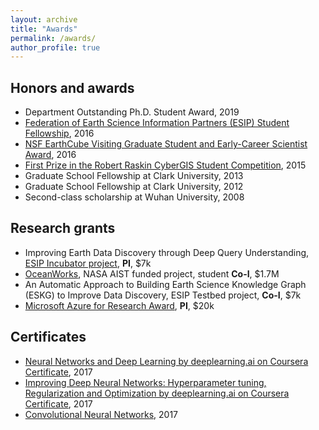 ```yaml
---
layout: archive
title: "Awards"
permalink: /awards/
author_profile: true
---
```


## Honors and awards

* Department Outstanding Ph.D. Student Award, 2019
* [Federation of Earth Science Information Partners (ESIP) Student Fellowship](http://www.esipfed.org/about/community/leadership/student-fellows/yongyao-jiang-2), 2016
* [NSF EarthCube Visiting Graduate Student and Early-Career Scientist Award](https://www.earthcube.org/document/2015/visiting-scholar-program), 2016
* [First Prize in the Robert Raskin CyberGIS Student Competition](http://cybergis.uncc.edu/cisg/index.php/robert-raskin-student-competition/robert-raskin-student-cybergis-competition/), 2015
* Graduate School Fellowship at Clark University, 2013
* Graduate School Fellowship at Clark University, 2012
* Second-class scholarship at Wuhan University, 2008

## Research grants

* Improving Earth Data Discovery through Deep Query Understanding, [ESIP Incubator project](http://www.esipfed.org/esip-outputs-list), __PI__, $7k
* [OceanWorks]((https://wiki.apache.org/incubator/SDAPProposal)), NASA AIST funded project, student __Co-I__, $1.7M
* An Automatic Approach to Building Earth Science Knowledge Graph (ESKG) to Improve Data Discovery, ESIP Testbed project, __Co-I__, $7k
* [Microsoft Azure for Research Award](https://www.microsoft.com/en-us/research/academic-program/microsoft-azure-for-research/), __PI__, $20k

## Certificates

* [Neural Networks and Deep Learning by deeplearning.ai on Coursera Certificate](https://www.coursera.org/account/accomplishments/verify/CC85GEEQUFX5), 2017
* [Improving Deep Neural Networks: Hyperparameter tuning, Regularization and Optimization by deeplearning.ai on Coursera Certificate](https://www.coursera.org/account/accomplishments/verify/U353W6WZWFRM), 2017
* [Convolutional Neural Networks](https://www.coursera.org/account/accomplishments/records/HY3PD4EK5RHS), 2017






